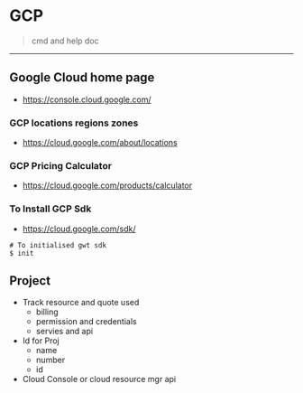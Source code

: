 # GCP
> cmd and help doc
---

## Google Cloud home page 
* https://console.cloud.google.com/

### GCP locations regions zones 
* https://cloud.google.com/about/locations

### GCP Pricing Calculator 
* https://cloud.google.com/products/calculator

### To Install GCP Sdk 
* https://cloud.google.com/sdk/
```
# To initialised gwt sdk 
$ init 

```

## Project 
* Track resource and quote used 
	* billing 
	* permission and credentials 
	* servies and api 
* Id for Proj 
	* name 
	* number 
	* id 
* Cloud Console or cloud resource mgr api 


